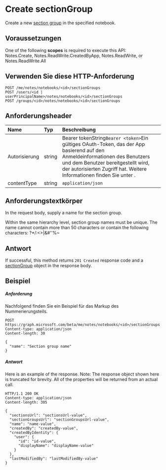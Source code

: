 # <a name="create-sectiongroup"></a>Create sectionGroup

Create a new [section group](../resources/sectiongroup.md) in the specified notebook.
## <a name="prerequisites"></a>Voraussetzungen
One of the following **scopes** is required to execute this API:   
Notes.Create, Notes.ReadWrite.CreatedByApp, Notes.ReadWrite, or Notes.ReadWrite.All
## <a name="http-request"></a>Verwenden Sie diese HTTP-Anforderung
<!-- { "blockType": "ignored" } -->
```http
POST /me/notes/notebooks/<id>/sectionGroups
POST /users/<id | userPrincipalName>/notes/notebooks/<id>/sectionGroups
POST /groups/<id>/notes/notebooks/<id>/sectionGroups
```
## <a name="request-headers"></a>Anforderungsheader
| Name       | Typ | Beschreibung|
|:---------------|:--------|:----------|
| Autorisierung  | string  | Bearer tokenString`Bearer <token>`Ein gültiges OAuth-Token, das der App basierend auf den Anmeldeinformationen des Benutzers und dem Benutzer bereitgestellt wird, der autorisierten Zugriff hat. Weitere Informationen finden Sie unter . |
| contentType | string | `application/json` |

## <a name="request-body"></a>Anforderungstextkörper
In the request body, supply a name for the section group.

Within the same hierarchy level, section group names must be unique. The name cannot contain more than 50 characters or contain the following characters:  ?*\/:<>|&#''%~

## <a name="response"></a>Antwort
If successful, this method returns `201 Created` response code and a [sectionGroup](../resources/sectiongroup.md) object in the response body.

## <a name="example"></a>Beispiel
##### <a name="request"></a>Anforderung
Nachfolgend finden Sie ein Beispiel für das Markup des Nummerierungsteils.
<!-- {
  "blockType": "request",
  "name": "create_sectiongroup_from_notebook"
}-->
```http
POST https://graph.microsoft.com/beta/me/notes/notebooks/<id>/sectionGroups
Content-type: application/json
Content-length: 30

{
  "name": "Section group name"
}
```

##### <a name="response"></a>Antwort
Here is an example of the response. Note: The response object shown here is truncated for brevity. All of the properties will be returned from an actual call.
<!-- {
  "blockType": "response",
  "truncated": true,
  "@odata.type": "microsoft.graph.sectiongroup"
} -->
```http
HTTP/1.1 200 OK
Content-type: application/json
Content-length: 305

{
  "sectionsUrl": "sectionsUrl-value",
  "sectionGroupsUrl": "sectionGroupsUrl-value",
  "name": "name-value",
  "createdBy": "createdBy-value",
  "createdByIdentity": {
    "user": {
      "id": "id-value",
      "displayName": "displayName-value"
    }
  },
  "lastModifiedBy": "lastModifiedBy-value"
}
```

<!-- uuid: 8fcb5dbc-d5aa-4681-8e31-b001d5168d79
2015-10-25 14:57:30 UTC -->
<!-- {
  "type": "#page.annotation",
  "description": "Create SectionGroup",
  "keywords": "",
  "section": "documentation",
  "tocPath": ""
}-->